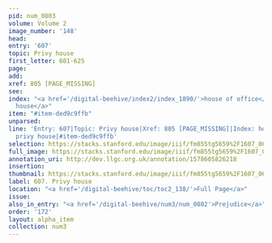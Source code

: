 ```yaml
---
pid: num_0803
volume: Volume 2
image_number: '148'
head: 
entry: '607'
topic: Privy house
first_letter: 601-625
page: 
add: 
xref: 805 [PAGE_MISSING]
see: 
index: "<a href='/digital-beehive/index2/index_1890/'>house of office</a>|<a href='/digital-beehive/index4/index_3166/'>privy
  house</a>"
item: "#item-ded9c9ffb"
unparsed: 
line: 'Entry: 607|Topic: Privy house|Xref: 805 [PAGE_MISSING]|Index: house of office|Index:
  privy house|#item-ded9c9ffb'
selection: https://stacks.stanford.edu/image/iiif/fm855tg5659%2F1607_0615/873,4398,2839,447/full/0/default.jpg
full_image: https://stacks.stanford.edu/image/iiif/fm855tg5659%2F1607_0615/full/full/0/default.jpg
annotation_uri: http://dev.llgc.org.uk/annotation/1578605826218
insertion: 
thumbnail: https://stacks.stanford.edu/image/iiif/fm855tg5659%2F1607_0615/873,4398,600,180/250,/0/default.jpg
label: 607. Privy house
location: "<a href='/digital-beehive/toc/toc2_138/'>Full Page</a>"
issue: 
also_in_entry: "<a href='/digital-beehive/num3/num_0802'>Prejudice</a>"
order: '172'
layout: alpha_item
collection: num3
---
```

